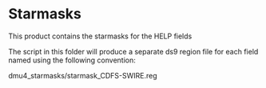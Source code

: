 Starmasks
==================

This product contains the starmasks for the HELP fields

The script in this folder will produce a separate ds9 region file for each field named
using the following convention:

dmu4_starmasks/starmask_CDFS-SWIRE.reg

